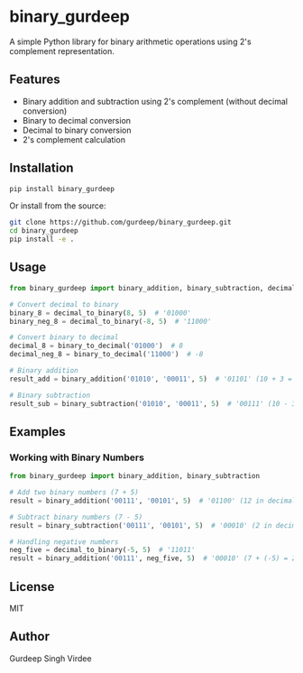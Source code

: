 # binary_gurdeep

A simple Python library for binary arithmetic operations using 2's complement representation.

## Features

- Binary addition and subtraction using 2's complement (without decimal conversion)
- Binary to decimal conversion
- Decimal to binary conversion
- 2's complement calculation

## Installation

```bash
pip install binary_gurdeep
```

Or install from the source:

```bash
git clone https://github.com/gurdeep/binary_gurdeep.git
cd binary_gurdeep
pip install -e .
```

## Usage

```python
from binary_gurdeep import binary_addition, binary_subtraction, decimal_to_binary, binary_to_decimal

# Convert decimal to binary
binary_8 = decimal_to_binary(8, 5)  # '01000'
binary_neg_8 = decimal_to_binary(-8, 5)  # '11000'

# Convert binary to decimal
decimal_8 = binary_to_decimal('01000')  # 8
decimal_neg_8 = binary_to_decimal('11000')  # -8

# Binary addition
result_add = binary_addition('01010', '00011', 5)  # '01101' (10 + 3 = 13)

# Binary subtraction
result_sub = binary_subtraction('01010', '00011', 5)  # '00111' (10 - 3 = 7)
```

## Examples

### Working with Binary Numbers

```python
from binary_gurdeep import binary_addition, binary_subtraction

# Add two binary numbers (7 + 5)
result = binary_addition('00111', '00101', 5)  # '01100' (12 in decimal)

# Subtract binary numbers (7 - 5)
result = binary_subtraction('00111', '00101', 5)  # '00010' (2 in decimal)

# Handling negative numbers
neg_five = decimal_to_binary(-5, 5)  # '11011'
result = binary_addition('00111', neg_five, 5)  # '00010' (7 + (-5) = 2)
```

## License

MIT

## Author

Gurdeep Singh Virdee
